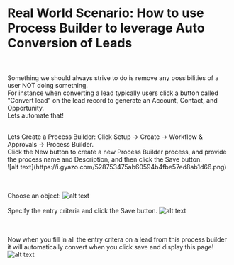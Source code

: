 # Real World Scenario: How to use Process Builder to leverage Auto Conversion of Leads

<br/><br/>
Something we should always strive to do is remove any possibilities of a user NOT doing something. <br/> 
For instance when converting a lead typically users click a button called "Convert lead" on the lead record to generate an Account, Contact, and Opportunity.
<br/>
Lets automate that!

<br/>
Lets Create a Process Builder: Click Setup → Create → Workflow & Approvals → Process Builder.<br>
Click the New button to create a new Process Builder process, and provide the process name and Description, and then click the Save button.
<br/>
![alt text](https://i.gyazo.com/528753475ab60594b4fbe57ed8ab1d66.png)

<br/><br/>
Choose an object:
![alt text](https://i.gyazo.com/a1ad267f3d24c7a8b57d37e5d66b2166.png)
<br/><br/>
Specify the entry criteria and click the Save button.
![alt text](https://i.gyazo.com/7778794f6016faa0f0d538656c3f523f.png)

<br/><br/>
Now when you fill in all the entry critera on a lead from this process builder it will automatically convert when you click save and display this page!
![alt text](https://i.gyazo.com/6655095654dbe3c234bb896534518467.png)
